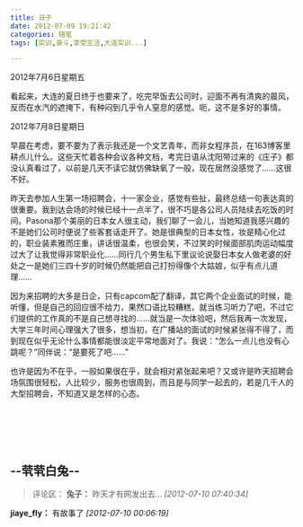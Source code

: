 ```yaml
---
title: 日子
date: 2012-07-09 19:21:42
categories: 随笔
tags: [实训,奋斗,享受生活,大连实训...]

---
```

2012年7月6日星期五

看起来，大连的夏日终于也要来了，吃完早饭去公司时，迎面不再有清爽的晨风，反而在水汽的遮掩下，有种闷到几乎令人窒息的感觉。呃，这不是多好的事情。

2012年7月8日星期日

早晨在考虑，要不要为了表示我还是一个文艺青年，而非女程序员，在163博客里耕点儿什么。这些天忙着各种会议各种文档，考完日语从沈阳带过来的《庄子》都没认真看过了，以前是几天不读它就仿佛缺氧了一般，现在居然没感觉了……这很不好。

昨天去参加人生第一场招聘会，十一家企业，感觉有些扯，最终总结一句表达真的很重要。我到达会场的时候已经十一点半了，很不巧是各公司人员陆续去吃饭的时间。Pasona那个美丽的日本女人很主动，我们聊了一会儿，当她知道我感兴趣的不是她们公司时便说了些客套话走开了。她是很典型的日本女性，妆是精心化过的，职业装素雅而庄重，讲话很温柔，也很会笑，不过笑的时候面部肌肉运动幅度过大了让我觉得非常职业化……同行几个男生私下里议论说娶日本女人做老婆的好处之一是她们三四十岁的时候仍然能把自己打扮得像个大姑娘，似乎有点儿道理……

因为来招聘的大多是日企，只有capcom配了翻译，其它两个企业面试的时候，能听懂，但是自己的回应很不给力，果然口语比较糟糕，就当练习听力了吧，不过它们提供的工作真的不是自己想寻找的……就当是一次体验吧，然后我再一次发现，大学三年时间心理强大了很多，想当初，在广播站的面试的时候紧张得不得了，而到现在似乎无论什么事情都能很淡定平常地面对了。我说：“怎么一点儿也没有心跳呢？”同伴说：“是要死了吧……”

也许是因为不在乎，一般如果很在乎，就会相对紧张起来吧？又或许是昨天招聘会场氛围很轻松，人比较少，服务也很周到，而且是与同学一起去的，若是几千人的大型招聘会，不知道又是怎样的心态。

<br /><br /><br /><br />

--茕茕白兔--
---
>评论区：
>**兔子：** 昨天才有网发出去…  *[2012-07-10 07:40:34]*
>
**jiaye_fly：** 有故事了  *[2012-07-10 00:06:19]*
>
